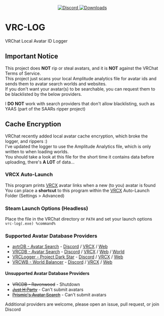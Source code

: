 <div align="center">
  <a href="https://discord.shaybox.com">
    <img alt="Discord" src="https://img.shields.io/discord/824865729445888041?color=404eed&label=Discord&logo=Discord&logoColor=FFFFFF">
  </a>
  <a href="https://github.com/shaybox/vrc-log/releases/latest">
    <img alt="Downloads" src="https://img.shields.io/github/downloads/shaybox/vrc-log/total?color=3fb950&label=Downloads&logo=github&logoColor=FFFFFF">
  </a>
</div>

# VRC-LOG

VRChat Local Avatar ID Logger

## Important Notice

This project does **NOT** rip or steal avatars, and it is **NOT** against the VRChat Terms of Service.  
This project just scans your local Amplitude analytics file for avatar ids and sends them to avatar search worlds and
websites.  
If you don't want your avatar(s) to be searchable, you can request them to be blacklisted by the below providers.

I **DO NOT** work with search providers that don't allow blacklisting, such as YAAS (part of the SAARs ripper project)

## Cache Encryption

VRChat recently added local avatar cache encryption, which broke the logger, and rippers :)  
I've updated the logger to use the Amplitude Analytics file, which is only written to when loading worlds.  
You should take a look at this file for the short time it contains data before uploading, there's **A LOT** of data...

### VRCX Auto-Launch

This program prints [VRCX] avatar links when a new (to you) avatar is found  
You can place a **shortcut** to this program within the [VRCX] Auto-Launch Folder (Settings > Advanced)

### Steam Launch Options (Headless)

Place the file in the VRChat directory or `PATH` and set your launch options  
`vrc-log(.exe) %command%`

### Supported Avatar Database Providers

- [avtrDB - Avatar Search] - [Discord](https://discord.gg/ZxB6w2hGfU) / [VRCX](https://api.avtrdb.com/v1/avatar/search/vrcx) / [Web](https://avtrdb.com)
- [VRCDB - Avatar Search] - [Discord](https://discord.gg/q427ecnUvj) / [VRCX](https://vrcx.vrcdb.com/avatars/Avatar/VRCX) / [Web](https://vrcdb.com) / [World](https://vrchat.com/home/world/wrld_1146f625-5d42-40f5-bfe7-06a7664e2796)
- [VRCLogger - Project Dark Star] - [Discord](https://discord.gg/QT4uatfU8h) / [VRCX](https://avtr.nekosunevr.co.uk/vrcx_search.php) / [Web](https://avtr.nekosunevr.co.uk/search.php)
- [VRCWB - World Balancer] - [Discord](https://discord.gg/Uw7aAShdsp) / [VRCX](https://avatar.worldbalancer.com/vrcx_search.php) / [Web](https://avatar.worldbalancer.com/search.php)

#### Unsupported Avatar Database Providers

- ~~VRCDB - Ravenwood~~ - Shutdown
- ~~[Just H Party]~~ - Can't submit avatars
- ~~[Prismic's Avatar Search]~~ - Can't submit avatars

Additional providers are welcome, please open an issue, pull request, or join Discord

[avtrDB - Avatar Search]: https://avtrdb.com

[Just H Party]: https://avtr.just-h.party

[Prismic's Avatar Search]: https://vrchat.com/home/world/wrld_57514404-7f4e-4aee-a50a-57f55d3084bf

[VRCDB - Avatar Search]: https://sites.smokes-hub.de

[VRCLogger - Project Dark Star]: https://avtr.nekosunevr.co.uk

[VRCWB - World Balancer]: https://avatar.worldbalancer.com

[VRCX]: https://github.com/vrcx-team/VRCX?tab=readme-ov-file#--vrcx
